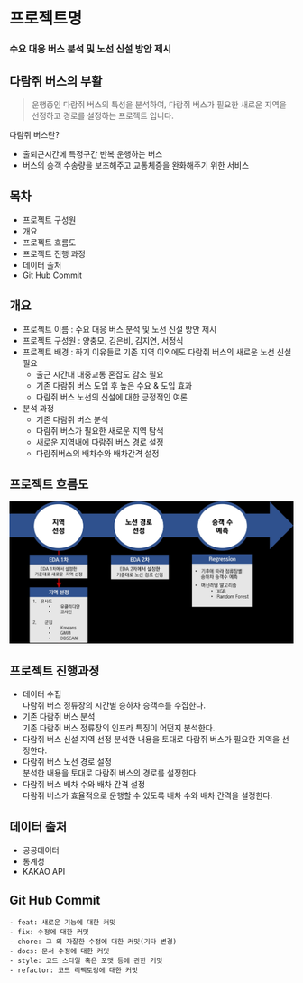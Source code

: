 # 프로젝트명 
### 수요 대응 버스 분석 및 노선 신설 방안 제시 


## 다람쥐 버스의 부활
> 운행중인 다람쥐 버스의 특성을 분석하여, 다람쥐 버스가 필요한 새로운 지역을 선정하고 경로를 설정하는 프로젝트 입니다.  

다람쥐 버스란?  
- 출퇴근시간에 특정구간 반복 운행하는 버스
- 버스의 승객 수송량을 보조해주고 교통체증을 완화해주기 위한 서비스      


## 목차
- 프로젝트 구성원
- 개요 
- 프로젝트 흐름도
- 프로젝트 진행 과정
- 데이터 출처 
- Git Hub Commit


## 개요
- 프로젝트 이름 : 수요 대응 버스 분석 및 노선 신설 방안 제시
- 프로젝트 구성원 : 양충모, 김은비, 김지연, 서정식   
- 프로젝트 배경 : 하기 이유들로 기존 지역 이외에도 다람쥐 버스의 새로운 노선 신설 필요       
  - 출근 시간대 대중교통 혼잡도 감소 필요
  - 기존 다람쥐 버스 도입 후 높은 수요 & 도입 효과
  - 다람쥐 버스 노선의 신설에 대한 긍정적인 여론
- 분석 과정  
  - 기존 다람쥐 버스 분석
  - 다람쥐 버스가 필요한 새로운 지역 탐색
  - 새로운 지역내에 다람쥐 버스 경로 설정
  - 다람쥐버스의 배차수와 배차간격 설정  

## 프로젝트 흐름도      
![Alt text](image.png)   

 
## 프로젝트 진행과정
- 데이터 수집  
  다람쥐 버스 정류장의 시간별 승하차 승객수를 수집한다.       
- 기존 다람쥐 버스 분석     
  기존 다람쥐 버스 정류장의 인프라 특징이 어떤지 분석한다.      
- 다람쥐 버스 신설 지역 선정 
  분석한 내용을 토대로 다람쥐 버스가 필요한 지역을 선정한다.   
- 다람쥐 버스 노선 경로 설정    
  분석한 내용을 토대로 다람쥐 버스의 경로를 설정한다.
- 다람쥐 버스 배차 수와 배차 간격 설정      
  다람쥐 버스가 효율적으로 운행할 수 있도록 배차 수와 배차 간격을 설정한다.  

## 데이터 출처 
- 공공데이터 
- 통계청 
- KAKAO API 

## Git Hub Commit 
```
- feat: 새로운 기능에 대한 커밋
- fix: 수정에 대한 커밋
- chore: 그 외 자잘한 수정에 대한 커밋(기타 변경)
- docs: 문서 수정에 대한 커밋
- style: 코드 스타일 혹은 포맷 등에 관한 커밋
- refactor: 코드 리팩토링에 대한 커밋
```